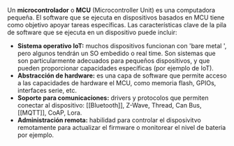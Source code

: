 Un **microcontrolador** o **MCU** (Microcontroller Unit) es una computadora pequeña. El software que se ejecuta en dispositivos basados en MCU tiene como objetivo apoyar tareas específicas. Las características clave de la pila de software que se ejecuta en un dispositivo puede incluir:

* **Sistema operativo IoT:** muchos dispositivos funcionan con 'bare metal ', pero algunos tendrán un SO embedido o real time. Son sistemas que son particularmente adecuados para pequeños dispositivos, y que pueden proporcionar capacidades específicas (por ejemplo de IoT).
* **Abstracción de hardware:** es una capa de software que permite acceso a las capacidades de hardware el MCU, como memoria flash, GPIOs, interfaces serie, etc.
* **Soporte para comunicaciones:** drivers y protocolos que permiten conectar al dispositivo: [[Bluetooth]], Z-Wave, Thread, Can Bus, [[MQTT]], CoAP, Lora.
* **Administración remota:** habilidad para controlar el disposivitvo remotamente para actualizar el firmware o monitorear el nivel de bateria por ejemplo.